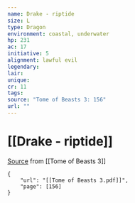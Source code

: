 ```yaml
---
name: Drake - riptide
size: L
type: Dragon
environment: coastal, underwater
hp: 231
ac: 17
initiative: 5
alignment: lawful evil
legendary: 
lair: 
unique: 
cr: 11
tags: 
source: "Tome of Beasts 3: 156"
url: ""
---
```

# [[Drake - riptide]]

[Source](zotero://open-pdf/library/items/BLGR9HVR?page=156) from [[Tome of Beasts 3]]

```pdf
{
	"url": "[[Tome of Beasts 3.pdf]]",
	"page": [156]
}
```

